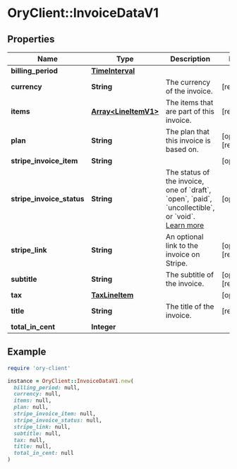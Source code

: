 # OryClient::InvoiceDataV1

## Properties

| Name | Type | Description | Notes |
| ---- | ---- | ----------- | ----- |
| **billing_period** | [**TimeInterval**](TimeInterval.md) |  |  |
| **currency** | **String** | The currency of the invoice. | [readonly] |
| **items** | [**Array&lt;LineItemV1&gt;**](LineItemV1.md) | The items that are part of this invoice. | [readonly] |
| **plan** | **String** | The plan that this invoice is based on. | [optional][readonly] |
| **stripe_invoice_item** | **String** |  | [optional] |
| **stripe_invoice_status** | **String** | The status of the invoice, one of &#x60;draft&#x60;, &#x60;open&#x60;, &#x60;paid&#x60;, &#x60;uncollectible&#x60;, or &#x60;void&#x60;. [Learn more](https://stripe.com/docs/billing/invoices/workflow#workflow-overview) | [optional] |
| **stripe_link** | **String** | An optional link to the invoice on Stripe. | [optional][readonly] |
| **subtitle** | **String** | The subtitle of the invoice. | [optional][readonly] |
| **tax** | [**TaxLineItem**](TaxLineItem.md) |  | [optional] |
| **title** | **String** | The title of the invoice. | [readonly] |
| **total_in_cent** | **Integer** |  |  |

## Example

```ruby
require 'ory-client'

instance = OryClient::InvoiceDataV1.new(
  billing_period: null,
  currency: null,
  items: null,
  plan: null,
  stripe_invoice_item: null,
  stripe_invoice_status: null,
  stripe_link: null,
  subtitle: null,
  tax: null,
  title: null,
  total_in_cent: null
)
```

